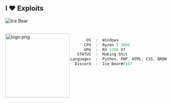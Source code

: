 <h2>I ♥ Exploits</h2>
<p>&nbsp;<img align="left" src="https://github-readme-stats.vercel.app/api?username=TheonlyIcebear&show_icons=true&locale=en&theme=chartreuse-light" alt="Ice Bear" /></p>
<br>
<img align="left" src="https://c.tenor.com/pcw4us9DIyoAAAAM/we-bare-bears-snow-bear.gif" alt="logo.png" width="200" /> 

```csharp
       OS  :  Windows
      CPU  :  Ryzen 5 3600
      GPU  :  RX 5700 XT
   STATUS  :  Making Shit
Languages  :  Python, PHP, HTML, CSS, BROWSERJS
  Discord  :  Ice Bear#0167
```
<!--
I stole this from ecriminal
-->
